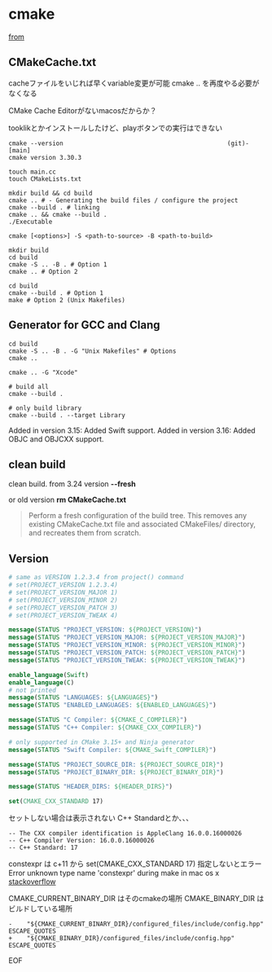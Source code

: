 # cmake

[from](https://github.com/franneck94/UdemyCmake)

## CMakeCache.txt

cacheファイルをいじれば早くvariable変更が可能
cmake .. を再度やる必要がなくなる

CMake Cache Editorがないmacosだからか？

tooklikとかインストールしたけど、playボタンでの実行はできない

```shell
cmake --version                                             (git)-[main]
cmake version 3.30.3
```

```shell
touch main.cc
touch CMakeLists.txt
```

```shell
mkdir build && cd build
cmake .. # - Generating the build files / configure the project
cmake --build . # linking
cmake .. && cmake --build .
./Executable
```

```shell
cmake [<options>] -S <path-to-source> -B <path-to-build>
```

```shell
mkdir build
cd build
cmake -S .. -B . # Option 1
cmake .. # Option 2

```

```shell
cd build
cmake --build . # Option 1
make # Option 2 (Unix Makefiles)
```

## Generator for GCC and Clang

```shell
cd build
cmake -S .. -B . -G "Unix Makefiles" # Options
cmake ..
```

```shell
cmake .. -G "Xcode"
```

```shell
# build all
cmake --build .

# only build library
cmake --build . --target Library 
```

Added in version 3.15: Added Swift support.
Added in version 3.16: Added OBJC and OBJCXX support.

## clean build

clean build. from 3.24 version
**--fresh**

or old version
**rm CMakeCache.txt**
> Perform a fresh configuration of the build tree. This removes any existing CMakeCache.txt file and associated CMakeFiles/ directory, and recreates them from scratch.

## Version

```cmake
# same as VERSION 1.2.3.4 from project() command
# set(PROJECT_VERSION 1.2.3.4)
# set(PROJECT_VERSION_MAJOR 1)
# set(PROJECT_VERSION_MINOR 2)
# set(PROJECT_VERSION_PATCH 3)
# set(PROJECT_VERSION_TWEAK 4)

message(STATUS "PROJECT_VERSION: ${PROJECT_VERSION}")
message(STATUS "PROJECT_VERSION_MAJOR: ${PROJECT_VERSION_MAJOR}")
message(STATUS "PROJECT_VERSION_MINOR: ${PROJECT_VERSION_MINOR}")
message(STATUS "PROJECT_VERSION_PATCH: ${PROJECT_VERSION_PATCH}")
message(STATUS "PROJECT_VERSION_TWEAK: ${PROJECT_VERSION_TWEAK}")

enable_language(Swift)
enable_language(C)
# not printed
message(STATUS "LANGUAGES: ${LANGUAGES}")
message(STATUS "ENABLED_LANGUAGES: ${ENABLED_LANGUAGES}")

message(STATUS "C Compiler: ${CMAKE_C_COMPILER}")
message(STATUS "C++ Compiler: ${CMAKE_CXX_COMPILER}")

# only supported in CMake 3.15+ and Ninja generator
message(STATUS "Swift Compiler: ${CMAKE_Swift_COMPILER}")

message(STATUS "PROJECT_SOURCE_DIR: ${PROJECT_SOURCE_DIR}")
message(STATUS "PROJECT_BINARY_DIR: ${PROJECT_BINARY_DIR}")

message(STATUS "HEADER_DIRS: ${HEADER_DIRS}")

set(CMAKE_CXX_STANDARD 17)

```

セットしない場合は表示されない
C++ Standardとか、、、

```shell
-- The CXX compiler identification is AppleClang 16.0.0.16000026
-- C++ Compiler Version: 16.0.0.16000026
-- C++ Standard: 17
```

constexpr は c+11 から
set(CMAKE_CXX_STANDARD          17)
指定しないとエラー
Error unknown type name 'constexpr' during make in mac os x
[stackoverflow](https://stackoverflow.com/questions/45047508/error-unknown-type-name-constexpr-during-make-in-mac-os-x)

CMAKE_CURRENT_BINARY_DIR はそのcmakeの場所
CMAKE_BINARY_DIR はビルドしている場所

```git
-    "${CMAKE_CURRENT_BINARY_DIR}/configured_files/include/config.hpp" ESCAPE_QUOTES
+    "${CMAKE_BINARY_DIR}/configured_files/include/config.hpp" ESCAPE_QUOTES
```

EOF
